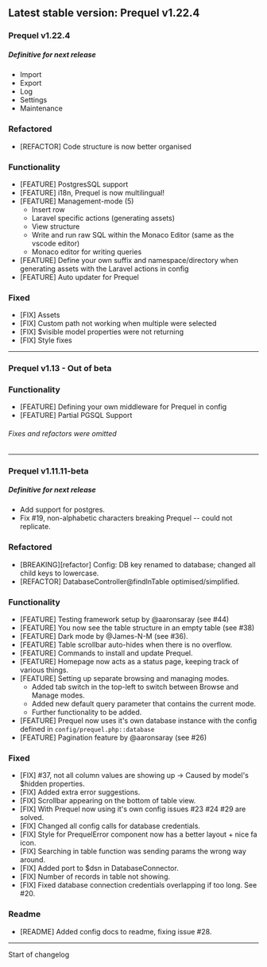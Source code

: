 ## Latest stable version: Prequel v1.22.4

### Prequel v1.22.4

##### Definitive for next release

- Import
- Export
- Log
- Settings
- Maintenance

### Refactored

- [REFACTOR] Code structure is now better organised

### Functionality

- [FEATURE] PostgresSQL support
- [FEATURE] i18n, Prequel is now multilingual!
- [FEATURE] Management-mode (5)
  - Insert row
  - Laravel specific actions (generating assets)
  - View structure
  - Write and run raw SQL within the Monaco Editor (same as the vscode editor)
  - Monaco editor for writing queries
- [FEATURE] Define your own suffix and namespace/directory when generating assets with the Laravel actions in config
- [FEATURE] Auto updater for Prequel

### Fixed

- [FIX] Assets
- [FIX] Custom path not working when multiple were selected
- [FIX] $visible model properties were not returning
- [FIX] Style fixes

---

### Prequel v1.13 - Out of beta

### Functionality

- [FEATURE] Defining your own middleware for Prequel in config
- [FEATURE] Partial PGSQL Support

###### Fixes and refactors were omitted

---

### Prequel v1.11.11-beta

##### Definitive for next release

- Add support for postgres.
- Fix #19, non-alphabetic characters breaking Prequel -- could not replicate.

### Refactored

- [BREAKING][refactor] Config: DB key renamed to database; changed all child keys to lowercase.
- [REFACTOR] DatabaseController@findInTable optimised/simplified.

### Functionality

- [FEATURE] Testing framework setup by @aaronsaray (see #44)
- [FEATURE] You now see the table structure in an empty table (see #38)
- [FEATURE] Dark mode by @James-N-M (see #36).
- [FEATURE] Table scrollbar auto-hides when there is no overflow.
- [FEATURE] Commands to install and update Prequel.
- [FEATURE] Homepage now acts as a status page, keeping track of various things.
- [FEATURE] Setting up separate browsing and managing modes.
  - Added tab switch in the top-left to switch between Browse and Manage modes.
  - Added new default query parameter that contains the current mode.
  - Further functionality to be added.
- [FEATURE] Prequel now uses it's own database instance with the config defined in `config/prequel.php::database`
- [FEATURE] Pagination feature by @aaronsaray (see #26)

### Fixed

- [FIX] #37, not all column values are showing up -> Caused by model's $hidden properties.
- [FIX] Added extra error suggestions.
- [FIX] Scrollbar appearing on the bottom of table view.
- [FIX] With Prequel now using it's own config issues #23 #24 #29 are solved.
- [FIX] Changed all config calls for database credentials.
- [FIX] Style for PrequelError component now has a better layout + nice fa icon.
- [FIX] Searching in table function was sending params the wrong way around.
- [FIX] Added port to $dsn in DatabaseConnector.
- [FIX] Number of records in table not showing.
- [FIX] Fixed database connection credentials overlapping if too long. See #20.

### Readme

- [README] Added config docs to readme, fixing issue #28.

---

Start of changelog
